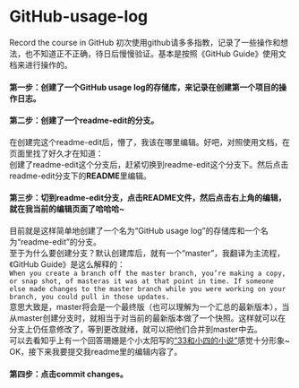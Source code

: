 # GitHub-usage-log
 Record the course in GitHub
初次使用github请多多指教，记录了一些操作和想法，也不知道正不正确，待日后慢慢验证。基本是按照《GitHub Guide》使用文档来进行操作的。<br />

#### 第一步：创建了一个GitHub usage log的存储库，来记录在创建第一个项目的操作日志。 <br />

#### 第二步：创建了一个readme-edit的分支。<br />
在创建完这个readme-edit后，懵了，我该在哪里编辑。好吧，对照使用文档，在页面里找了好久才在知道：<br />
创建了readme-edit这个分支后，赶紧切换到readme-edit这个分支下。然后点击readme-edit分支下的**README**里编辑。<br />

#### 第三步：切到readme-edit分支，点击README文件，然后点击右上角的编辑，就在我当前的编辑页面了哈哈哈~<br />
目前就是这样简单地创建了一个名为“GitHub usage log”的存储库和一个名为“readme-edit”的分支。<br />
至于为什么要创建分支？默认创建库后，就有一个“master”，我翻译为主流程，《GitHub Guide》是这么解释的：<br />
 ` When you create a branch off the master branch, you’re making a copy, or snap shot, of masteras it was at that point in time. If someone else made changes to the master branch while you were working on your branch, you could pull in those updates. ` <br />
意思大致是，master将会是一个最终版（也可以理解为一个汇总的最新版本），当从master创建分支时，就相当于对当前的最新版本做了一个快照。这样就可以在分支上仍任意修改了，等到更改就绪，就可以把他们合并到master中去。<br />
可以去看知乎上有一个回答珊姗是个小太阳写的[“33和小四的小说”](https://www.zhihu.com/question/20070065)感觉十分形象~<br />
OK，接下来我要提交我readme里的编辑内容了。<br />

#### 第四步：点击commit changes。<br />
